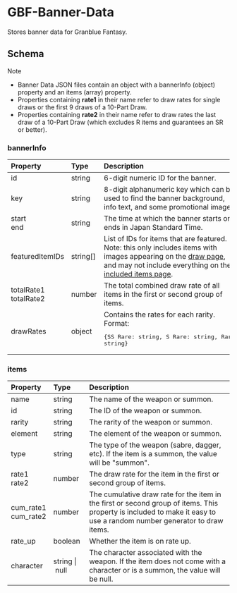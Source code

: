 # GBF-Banner-Data
Stores banner data for Granblue Fantasy.

## Schema
> [!NOTE]
> - Banner Data JSON files contain an object with a bannerInfo (object) property and an items (array) property.
> - Properties containing **rate1** in their name refer to draw rates for single draws or the first 9 draws of a 10-Part Draw.
> - Properties containing **rate2** in their name refer to draw rates the last draw of a 10-Part Draw (which excludes R items and guarantees an SR or better).

### bannerInfo
| Property                   | Type     | Description                                                                                                                                                                                                                                                             |
|:---------------------------|:---------|:------------------------------------------------------------------------------------------------------------------------------------------------------------------------------------------------------------------------------------------------------------------------|
| id                         | string   | 6-digit numeric ID for the banner.                                                                                                                                                                                                                                      |
| key                        | string   | 8-digit alphanumeric key which can be used to find the banner background, info text, and some promotional images.                                                                                                                                                       |
| start <br> end             | string   | The time at which the banner starts or ends in Japan Standard Time.                                                                                                                                                                                                     |
| featuredItemIDs            | string[] | List of IDs for items that are featured. Note: this only includes items with images appearing on the [draw page](https://game.granbluefantasy.jp/#gacha), and may not include everything on the [included items page](https://game.granbluefantasy.jp/#gacha/selected). |
| totalRate1 <br> totalRate2 | number   | The total combined draw rate of all items in the first or second group of items.                                                                                                                                                                                        |
| drawRates                  | object   | Contains the rates for each rarity. Format: <pre lang="yaml">{SS Rare: string, S Rare: string, Rare: string}</pre>|

### items
| Property                 | Type                     | Description                                                                                                                                                            |
|:-------------------------|:-------------------------|:-----------------------------------------------------------------------------------------------------------------------------------------------------------------------|
| name                     | string                   | The name of the weapon or summon.                                                                                                                                      |
| id                       | string                   | The ID of the weapon or summon.                                                                                                                                        |
| rarity                   | string                   | The rarity of the weapon or summon.                                                                                                                                    |
| element                  | string                   | The element of the weapon or summon.                                                                                                                                   |
| type                     | string                   | The type of the weapon (sabre, dagger, etc). If the item is a summon, the value will be "summon".                                                                      |
| rate1 <br> rate2         | number                   | The draw rate for the item in the first or second group of items.                                                                                                      |
| cum_rate1 <br> cum_rate2 | number                   | The cumulative draw rate for the item in the first or second group of items. This property is included to make it easy to use a random number generator to draw items. |
| rate_up                  | boolean                  | Whether the item is on rate up.                                                                                                                                        |
| character                | string&nbsp;\|&nbsp;null | The character associated with the weapon. If the item does not come with a character or is a summon, the value will be null.                                           |

